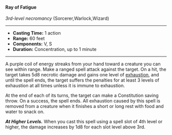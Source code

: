 #### Ray of Fatigue
*3rd-level necromancy* (Sorcerer,Warlock,Wizard)
___
- **Casting Time:** 1 action
- **Range:** 60 feet
- **Components:** V, S
- **Duration:** Concentration, up to 1 minute
---
A purple coil of energy streaks from your hand toward a creature you can see within range. Make a ranged spell attack against the target. On a hit, the target takes 5d8 necrotic damage and gains one level of [exhaustion](../../Conditions/Exhaustion.md), and until the spell ends, the target suffers the penalties for at least 3 levels of exhaustion at all times unless it is immune to exhaustion.

At the end of each of its turns, the target can make a Constitution saving throw. On a success, the spell ends. All exhaustion caused by this spell is removed from a creature when it finishes a short or long rest with food and water to snack on.

***At Higher Levels.*** When you cast this spell using a spell slot of 4th level or higher, the damage increases by 1d8 for each slot level above 3rd.
